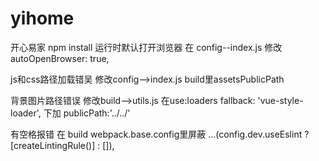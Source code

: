 # yihome
开心易家
npm install
运行时默认打开浏览器
在 config--index.js
修改autoOpenBrowser: true,

js和css路径加载错吴
修改config-->index.js   build里assetsPublicPath

背景图片路径错误
修改build-->utils.js    在use:loaders  fallback: 'vue-style-loader', 下加
publicPath:'../../'

有空格报错
在 build webpack.base.config里屏蔽
...(config.dev.useEslint ? [createLintingRule()] : []),


